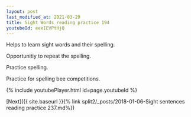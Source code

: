 ```yaml
---
layout: post
last_modified_at: 2021-03-29
title: Sight Words reading practice 194
youtubeId: eeeIEVPtHjQ
---
```

 
 
Helps to learn sight words and their spelling.

Opportunitiy to repeat the spelling. 

Practice spelling. 
 
Practice for spelling bee competitions. 
 
{% include youtubePlayer.html id=page.youtubeId %}
 
 

[Next]({{ site.baseurl }}{% link  split2/_posts/2018-01-06-Sight sentences reading practice 237.md%})
 
